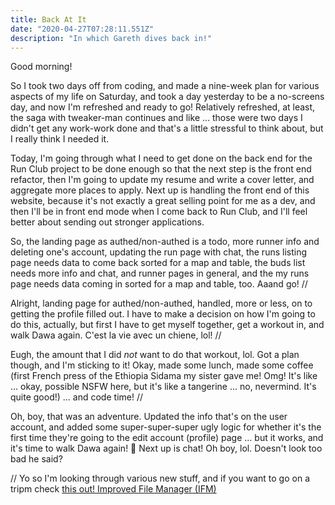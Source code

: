 ```yaml
---
title: Back At It
date: "2020-04-27T07:28:11.551Z"
description: "In which Gareth dives back in!"
---
```


Good morning!

So I took two days off from coding, and made a nine-week plan for various aspects of my life on Saturday, and took a day yesterday to be a no-screens day, and now I'm refreshed and ready to go! Relatively refreshed, at least, the saga with tweaker-man continues and like ... those were two days I didn't get any work-work done and that's a little stressful to think about, but I really think I needed it.

Today, I'm going through what I need to get done on the back end for the Run Club project to be done enough so that the next step is the front end refactor, then I'm going to update my resume and write a cover letter, and aggregate more places to apply. Next up is handling the front end of this website, because it's not exactly a great selling point for me as a dev, and then I'll be in front end mode when I come back to Run Club, and I'll feel better about sending out stronger applications.

So, the landing page as authed/non-authed is a todo, more runner info and deleting one's account, updating the run page with chat, the runs listing page needs data to come back sorted for a map and table, the buds list needs more info and chat, and runner pages in general, and the my runs page needs data coming in sorted for a map and table, too. Aaand go! //

Alright, landing page for authed/non-authed, handled, more or less, on to getting the profile filled out. I have to make a decision on how I'm going to do this, actually, but first I have to get myself together, get a workout in, and walk Dawa again. C'est la vie avec un chiene, lol! //

Eugh, the amount that I did _not_ want to do that workout, lol. Got a plan though, and I'm sticking to it! Okay, made some lunch, made some coffee (first French press of the Ethiopia Sidama my sister gave me! Omg! It's like ... okay, possible NSFW here, but it's like a tangerine ... no, nevermind. It's quite good!) ... and code time! //

Oh, boy, that was an adventure. Updated the info that's on the user account, and added some super-super-super ugly logic for whether it's the first time they're going to the edit account (profile) page ... but it works, and it's time to walk Dawa again! 🐶 Next up is chat! Oh boy, lol. Doesn't look too bad he said?

// Yo so I'm looking through various new stuff, and if you want to go on a tripm check [this out! Improved File Manager (IFM)](https://github.com/misterunknown/ifm)
